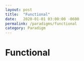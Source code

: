 ```yaml
---
layout: post
title:  "Functional"
date:   2020-01-01 03:00:00 -0600
permalink: /paradigms/functional
category: Paradigm
---
```


# Functional
